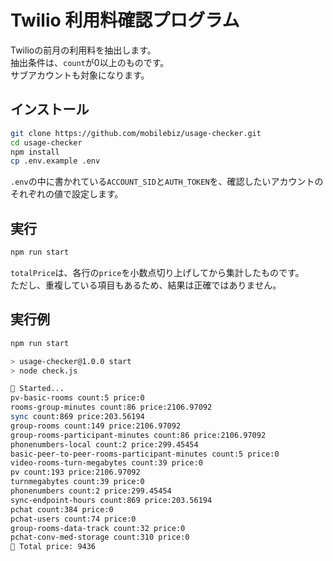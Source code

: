 # Twilio 利用料確認プログラム

Twilioの前月の利用料を抽出します。  
抽出条件は、`count`が0以上のものです。  
サブアカウントも対象になります。

## インストール

```sh
git clone https://github.com/mobilebiz/usage-checker.git
cd usage-checker
npm install
cp .env.example .env
```

`.env`の中に書かれている`ACCOUNT_SID`と`AUTH_TOKEN`を、確認したいアカウントのそれぞれの値で設定します。

## 実行

```sh
npm run start
```

`totalPrice`は、各行の`price`を小数点切り上げしてから集計したものです。  
ただし、重複している項目もあるため、結果は正確ではありません。

## 実行例

```sh
npm run start

> usage-checker@1.0.0 start
> node check.js

🐞 Started...
pv-basic-rooms count:5 price:0
rooms-group-minutes count:86 price:2106.97092
sync count:869 price:203.56194
group-rooms count:149 price:2106.97092
group-rooms-participant-minutes count:86 price:2106.97092
phonenumbers-local count:2 price:299.45454
basic-peer-to-peer-rooms-participant-minutes count:5 price:0
video-rooms-turn-megabytes count:39 price:0
pv count:193 price:2106.97092
turnmegabytes count:39 price:0
phonenumbers count:2 price:299.45454
sync-endpoint-hours count:869 price:203.56194
pchat count:384 price:0
pchat-users count:74 price:0
group-rooms-data-track count:32 price:0
pchat-conv-med-storage count:310 price:0
🐞 Total price: 9436
```
